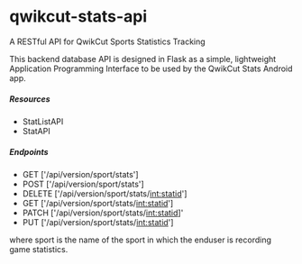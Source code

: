 # qwikcut-stats-api
A RESTful API for QwikCut Sports Statistics Tracking

This backend database API is designed in Flask as a simple, lightweight Application Programming
Interface to be used by the QwikCut Stats Android app.

##### Resources

* StatListAPI
* StatAPI


##### Endpoints

* GET ['/api/version/sport/stats']
* POST ['/api/version/sport/stats']
* DELETE ['/api/version/sport/stats/<int:statid>']
* GET ['/api/version/sport/stats/<int:statid>']
* PATCH ['/api/version/sport/stats/<int:statid>]'
* PUT ['/api/version/sport/stats/<int:statid>']

where sport is the name of the sport in which the enduser is recording game statistics.






